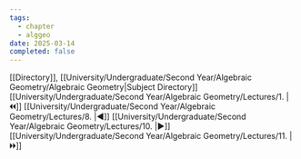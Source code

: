 ```yaml
---
tags:
  - chapter
  - alggeo
date: 2025-03-14
completed: false
---
```

[[Directory]], [[University/Undergraduate/Second Year/Algebraic Geometry/Algebraic Geometry|Subject Directory]]
[[University/Undergraduate/Second Year/Algebraic Geometry/Lectures/1. |🞀🞀]] [[University/Undergraduate/Second Year/Algebraic Geometry/Lectures/8. |◀]] [[University/Undergraduate/Second Year/Algebraic Geometry/Lectures/10. |▶]] [[University/Undergraduate/Second Year/Algebraic Geometry/Lectures/11. |🞂🞂]]
# 
## 
### 